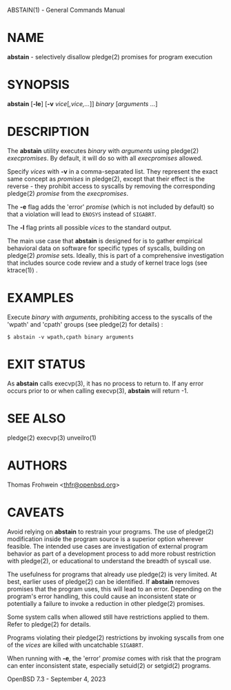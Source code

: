 ABSTAIN(1) - General Commands Manual

# NAME

**abstain** - selectively disallow
pledge(2)
promises for program execution

# SYNOPSIS

**abstain**
\[**-le**]
\[**-v**&nbsp;*vice*\[*,vice,...*]]
*binary*&nbsp;\[*arguments*&nbsp;*...*]

# DESCRIPTION

The
**abstain**
utility executes
*binary*
with
*arguments*
using
pledge(2)
*execpromises*.
By default, it will do so with all
*execpromises*
allowed.

Specify
*vices*
with
**-v**
in a comma-separated list.
They represent the exact same concept as
*promises*
in
pledge(2),
except that their effect is the reverse - they
prohibit
access to syscalls by removing the corresponding
pledge(2)
*promise*
from the
*execpromises*.

The
**-e**
flag adds the
'error'
*promise*
(which is not included by default)
so that a violation will lead to
`ENOSYS`
instead of
`SIGABRT`.

The
**-l**
flag prints all possible
*vices*
to the standard output.

The main use case that
**abstain**
is designed for is to gather empirical behavioral data on software for specific types of syscalls, building on
pledge(2)
*promise*
sets. Ideally, this is part of a comprehensive investigation that includes source code review and a study of kernel trace logs
(see
ktrace(1))
.

# EXAMPLES

Execute
*binary*
with
*arguments*,
prohibiting access to the syscalls of the
'wpath'
and
'cpath'
groups
(see
pledge(2)
for details)
:

	$ abstain -v wpath,cpath binary arguments

# EXIT STATUS

As
**abstain**
calls
execvp(3),
it has no process to return to. If any error occurs prior to or when calling
execvp(3),
**abstain**
will return -1.

# SEE ALSO

pledge(2)
execvp(3)
unveilro(1)

# AUTHORS

Thomas Frohwein &lt;[thfr@openbsd.org](mailto:thfr@openbsd.org)&gt;

# CAVEATS

Avoid relying on
**abstain**
to restrain your programs. The use of
pledge(2)
modification inside the program source is a superior option wherever feasible. The intended use cases are investigation of external program behavior as part of a development process to add more robust restriction with
pledge(2),
or educational to understand the breadth of syscall use.

The usefulness for programs that already use
pledge(2)
is very limited. At best, earlier uses of
pledge(2)
can be identified. If
**abstain**
removes promises that the program uses, this will lead to an error. Depending on the program's error handling, this could cause an inconsistent state or potentially a failure to invoke a reduction in other
pledge(2)
promises.

Some system calls when allowed still have restrictions applied to them. Refer to
pledge(2)
for details.

Programs violating their
pledge(2)
restrictions by invoking syscalls from one of the
*vices*
are killed with uncatchable
`SIGABRT`.

When running with
**-e**,
the
'error'
*promise*
comes with risk that the program can enter inconsistent state, especially
setuid(2)
or
setgid(2)
programs.

OpenBSD 7.3 - September 4, 2023
